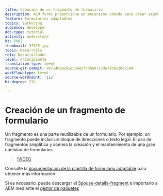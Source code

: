 ```yaml
---
title: Creación de un fragmento de formulario
description: AEM forms proporciona un mecanismo cómodo para crear segmentos de formulario como un panel o un grupo de campos solo una vez y reutilizarlos en formularios adaptables.
feature: Formularios adaptables
topics: authoring
audience: developer
doc-type: tutorial
activity: understand
kt: 5862
thumbnail: 37325.jpg
topic: Desarrollo
role: Desarrollador
level: Principiante
translation-type: tm+mt
source-git-commit: d9714b9a291ec3ee5f3dba9723de72bb120d2149
workflow-type: tm+mt
source-wordcount: '112'
ht-degree: 21%

---
```



# Creación de un fragmento de formulario

Un fragmento es una parte reutilizable de un formulario. Por ejemplo, un fragmento puede incluir un bloque de direcciones o texto legal. El uso de fragmentos simplifica y acelera la creación y el mantenimiento de una gran cantidad de formularios.


>[!VIDEO](https://video.tv.adobe.com/v/37325/quality=9)



Consulte la [documentación de la plantilla de formulario adaptable](https://docs.adobe.com/content/help/en/experience-manager-65/forms/adaptive-forms-basic-authoring/adaptive-form-fragments.html) para obtener más información

Si es necesario, puede descargar el [Spouse-details-fragment ](assets/spouse-details-fragment.zip) e importarlo a AEM mediante el [gestor de paquetes](http://localhost:4502/crx/packmgr/index.jsp)





